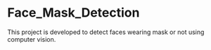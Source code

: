# Face_Mask_Detection
This project is developed to detect faces wearing mask or not using computer vision.
